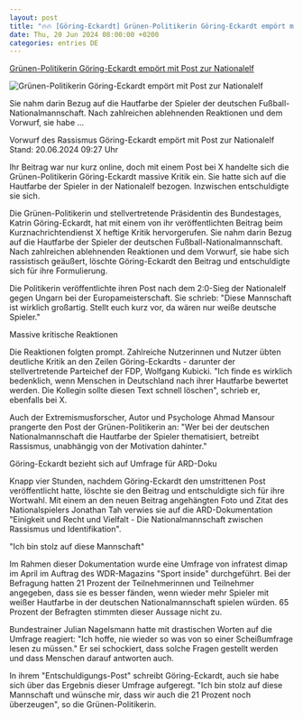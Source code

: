 ```yaml
---
layout: post
title: "🔥🔥 [Göring-Eckardt] Grünen-Politikerin Göring-Eckardt empört mit Post zur Nationalelf"
date: Thu, 20 Jun 2024 08:00:00 +0200
categories: entries DE
---
```

[Grünen-Politikerin Göring-Eckardt empört mit Post zur Nationalelf](https://www.tagesschau.de/inland/gesellschaft/tweet-goeringeckardt-nationalmannschaft-100.html)

![Grünen-Politikerin Göring-Eckardt empört mit Post zur Nationalelf](https://images.tagesschau.de/image/be4cc152-b150-471a-aa8b-6c45fb858324/AAABjzkdGiQ/AAABjwnlFvA/16x9-1280/goering-eckardt-146.jpg)

Sie nahm darin Bezug auf die Hautfarbe der Spieler der deutschen Fußball-Nationalmannschaft. Nach zahlreichen ablehnenden Reaktionen und dem Vorwurf, sie habe ...

Vorwurf des Rassismus Göring-Eckardt empört mit Post zur Nationalelf Stand: 20.06.2024 09:27 Uhr

Ihr Beitrag war nur kurz online, doch mit einem Post bei X handelte sich die Grünen-Politikerin Göring-Eckardt massive Kritik ein. Sie hatte sich auf die Hautfarbe der Spieler in der Nationalelf bezogen. Inzwischen entschuldigte sie sich.

Die Grünen-Politikerin und stellvertretende Präsidentin des Bundestages, Katrin Göring-Eckardt, hat mit einem von ihr veröffentlichten Beitrag beim Kurznachrichtendienst X heftige Kritik hervorgerufen. Sie nahm darin Bezug auf die Hautfarbe der Spieler der deutschen Fußball-Nationalmannschaft. Nach zahlreichen ablehnenden Reaktionen und dem Vorwurf, sie habe sich rassistisch geäußert, löschte Göring-Eckardt den Beitrag und entschuldigte sich für ihre Formulierung.

Die Politikerin veröffentlichte ihren Post nach dem 2:0-Sieg der Nationalelf gegen Ungarn bei der Europameisterschaft. Sie schrieb: "Diese Mannschaft ist wirklich großartig. Stellt euch kurz vor, da wären nur weiße deutsche Spieler."

Massive kritische Reaktionen

Die Reaktionen folgten prompt. Zahlreiche Nutzerinnen und Nutzer übten deutliche Kritik an den Zeilen Göring-Eckardts - darunter der stellvertretende Parteichef der FDP, Wolfgang Kubicki. "Ich finde es wirklich bedenklich, wenn Menschen in Deutschland nach ihrer Hautfarbe bewertet werden. Die Kollegin sollte diesen Text schnell löschen", schrieb er, ebenfalls bei X.

Auch der Extremismusforscher, Autor und Psychologe Ahmad Mansour prangerte den Post der Grünen-Politikerin an: "Wer bei der deutschen Nationalmannschaft die Hautfarbe der Spieler thematisiert, betreibt Rassismus, unabhängig von der Motivation dahinter."

Göring-Eckardt bezieht sich auf Umfrage für ARD-Doku

Knapp vier Stunden, nachdem Göring-Eckardt den umstrittenen Post veröffentlicht hatte, löschte sie den Beitrag und entschuldigte sich für ihre Wortwahl. Mit einem an den neuen Beitrag angehängten Foto und Zitat des Nationalspielers Jonathan Tah verwies sie auf die ARD-Dokumentation "Einigkeit und Recht und Vielfalt - Die Nationalmannschaft zwischen Rassismus und Identifikation".

"Ich bin stolz auf diese Mannschaft"

Im Rahmen dieser Dokumentation wurde eine Umfrage von infratest dimap im April im Auftrag des WDR-Magazins "Sport inside" durchgeführt. Bei der Befragung hatten 21 Prozent der Teilnehmerinnen und Teilnehmer angegeben, dass sie es besser fänden, wenn wieder mehr Spieler mit weißer Hautfarbe in der deutschen Nationalmannschaft spielen würden. 65 Prozent der Befragten stimmten dieser Aussage nicht zu.

Bundestrainer Julian Nagelsmann hatte mit drastischen Worten auf die Umfrage reagiert: "Ich hoffe, nie wieder so was von so einer Scheißumfrage lesen zu müssen." Er sei schockiert, dass solche Fragen gestellt werden und dass Menschen darauf antworten auch.

In ihrem "Entschuldigungs-Post" schreibt Göring-Eckardt, auch sie habe sich über das Ergebnis dieser Umfrage aufgeregt. "Ich bin stolz auf diese Mannschaft und wünsche mir, dass wir auch die 21 Prozent noch überzeugen", so die Grünen-Politikerin.

